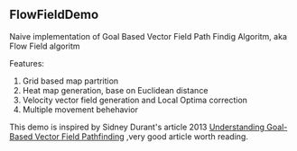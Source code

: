 ## FlowFieldDemo
Naive implementation of Goal Based Vector Field Path Findig Algoritm, aka Flow Field algoritm

Features:
1. Grid based map partrition
2. Heat map generation, base on Euclidean distance
3. Velocity vector field generation and Local Optima correction
4. Multiple movement behehavior

This demo is inspired by Sidney Durant's article 2013 [Understanding Goal-Based Vector Field Pathfinding](https://code.tutsplus.com/understanding-goal-based-vector-field-pathfinding--gamedev-9007t) ,very good article worth reading.

